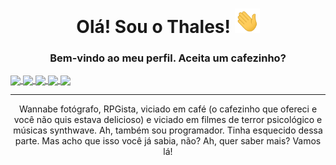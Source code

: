 <h1 align="center">Olá! Sou o Thales! <img src="https://raw.githubusercontent.com/ABSphreak/ABSphreak/master/gifs/Hi.gif" width="40px" /></h1>
<h3 align="center">Bem-vindo ao meu perfil. Aceita um cafezinho?</h3>

<a href="https://www.youracclaim.com/users/thales-alves">
  <img align="center" width="22px" src="https://i.imgur.com/rse7uZL.png" />
</a>
<a href="https://www.gitlab.com/thaalesalves/">
  <img align="center" width="22px" src="https://cdn.jsdelivr.net/npm/simple-icons@v3/icons/gitlab.svg" />
</a>
<a href="https://www.github.com/thaalesalves/">
  <img align="center" width="22px" src="https://cdn.jsdelivr.net/npm/simple-icons@v3/icons/github.svg" />
</a>
<a href="https://www.linkedin.com/in/thaalesalves/">
  <img align="center" width="22px" src="https://cdn.jsdelivr.net/npm/simple-icons@v3/icons/linkedin.svg" />
</a>
<a href="https://www.instagram.com/guaruaru35mm/">
  <img align="center" width="22px" src="https://cdn.jsdelivr.net/npm/simple-icons@v3/icons/instagram.svg" />
</a>

----
<p align="center">Wannabe fotógrafo, RPGista, viciado em café (o cafezinho que ofereci e você não quis estava delicioso) e viciado em filmes de terror psicológico e músicas synthwave. Ah, também sou programador. Tinha esquecido dessa parte. Mas acho que isso você já sabia, não? Ah, quer saber mais? Vamos lá!</p>

